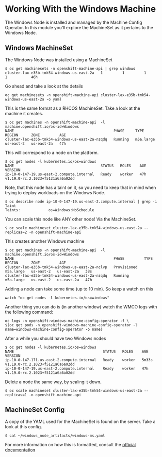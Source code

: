 # Working With the Windows Machine

The Windows Node is installed and managed by the Machine Config Operator. In this module you'll explore the MachineSet as it pertains to the Windows Node.

## Windows MachineSet

The Windows Node was installed using a MachineSet

```shell
$ oc get machinesets -n openshift-machine-api | grep windows
cluster-lax-e35b-tmk54-windows-us-east-2a   1         1         1       1           46h
```

Go ahead and take a look at the details

```shell
oc get machinesets -n openshift-machine-api cluster-lax-e35b-tmk54-windows-us-east-2a -o yaml
```

This is the same format as a RHCOS MachineSet. Take a look at the machine it creates.

```shell
$ oc get machines -n openshift-machine-api  -l machine.openshift.io/os-id=Windows
NAME                                              PHASE     TYPE        REGION      ZONE         AGE
cluster-lax-e35b-tmk54-windows-us-east-2a-nzqdq   Running   m5a.large   us-east-2   us-east-2a   47h
```

This will correspond to a node on the platform.

```shell
$ oc get nodes -l kubernetes.io/os=windows
NAME                                        STATUS   ROLES    AGE   VERSION
ip-10-0-147-19.us-east-2.compute.internal   Ready    worker   47h   v1.19.0-rc.2.1023+f5121a6a6a02dd
```

Note, that this node has a taint on it, so you need to keep that in mind when trying to deploy workloads on the Windows Node.

```shell
$ oc describe node ip-10-0-147-19.us-east-2.compute.internal | grep -i Taint
Taints:             os=Windows:NoSchedule
```

You can scale this node like ANY other node! Via the MachineSet.

```shell
$ oc scale machineset cluster-lax-e35b-tmk54-windows-us-east-2a --replicas=2 -n openshift-machine-api
```

This creates another Windows machine

```shell
$ oc get machines -n openshift-machine-api  -l machine.openshift.io/os-id=Windows
NAME                                              PHASE         TYPE        REGION      ZONE         AGE
cluster-lax-e35b-tmk54-windows-us-east-2a-nclvp   Provisioned   m5a.large   us-east-2   us-east-2a   38s
cluster-lax-e35b-tmk54-windows-us-east-2a-nzqdq   Running       m5a.large   us-east-2   us-east-2a   47h
```

Adding a node can take some time (up to 10 min). So keep a watch on this

```shell
watch "oc get nodes -l kubernetes.io/os=windows"
```

Another thing you can do is (in another window) watch the WMCO logs with the following command:

```shell
oc logs -n openshift-windows-machine-config-operator -f \
$(oc get pods -n openshift-windows-machine-config-operator -l name=windows-machine-config-operator -o name)
```

After a while you should have two Windows nodes

```shell
$ oc get nodes -l kubernetes.io/os=windows
NAME                                         STATUS   ROLES    AGE     VERSION
ip-10-0-147-171.us-east-2.compute.internal   Ready    worker   5m33s   v1.19.0-rc.2.1023+f5121a6a6a02dd
ip-10-0-147-19.us-east-2.compute.internal    Ready    worker   47h     v1.19.0-rc.2.1023+f5121a6a6a02dd
```

Delete a node the same way, by scaling it down.

```shell
$ oc scale machineset cluster-lax-e35b-tmk54-windows-us-east-2a --replicas=1 -n openshift-machine-api
```

## MachineSet Config

A copy of the YAML used for the MachineSet is found on the server. Take a look at this config.

```shell
$ cat ~/windows_node_artifacts/windows-ms.yaml
```

For more information on how this is formatted, consult the [official documentation](https://docs.openshift.com/container-platform/latest/windows_containers/creating_windows_machinesets/creating-windows-machineset-aws.html)

